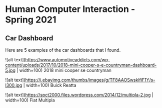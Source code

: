 # Human Computer Interaction - Spring 2021 
## Car Dashboard

Here are 5 examples of the car dashboards that I found. 

![alt text](https://www.automotiveaddicts.com/wp-content/uploads/2017/10/2018-mini-cooper-s-e-countryman-dashboard-5.jpg | width=100)
2018 mini cooper se countryman
 
![alt text](https://i.ebayimg.com/thumbs/images/g/TF8AAOSwsklfiF1Y/s-l300.jpg | width=100)
Buick Reatta

 ![alt text](https://spct2000.files.wordpress.com/2014/12/multipla-2.jpg | width=100)
Fiat Multipla

 

